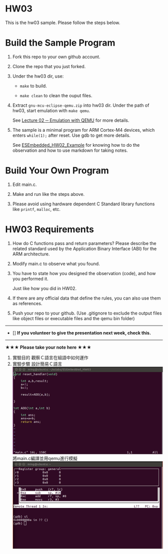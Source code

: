 HW03
===
This is the hw03 sample. Please follow the steps below.

# Build the Sample Program

1. Fork this repo to your own github account.

2. Clone the repo that you just forked.

3. Under the hw03 dir, use:

	* `make` to build.

	* `make clean` to clean the ouput files.

4. Extract `gnu-mcu-eclipse-qemu.zip` into hw03 dir. Under the path of hw03, start emulation with `make qemu`.

	See [Lecture 02 ─ Emulation with QEMU] for more details.

5. The sample is a minimal program for ARM Cortex-M4 devices, which enters `while(1);` after reset. Use gdb to get more details.

	See [ESEmbedded_HW02_Example] for knowing how to do the observation and how to use markdown for taking notes.

# Build Your Own Program

1. Edit main.c.

2. Make and run like the steps above.

3. Please avoid using hardware dependent C Standard library functions like `printf`, `malloc`, etc.

# HW03 Requirements

1. How do C functions pass and return parameters? Please describe the related standard used by the Application Binary Interface (ABI) for the ARM architecture.

2. Modify main.c to observe what you found.

3. You have to state how you designed the observation (code), and how you performed it.

	Just like how you did in HW02.

3. If there are any official data that define the rules, you can also use them as references.

4. Push your repo to your github. (Use .gitignore to exclude the output files like object files or executable files and the qemu bin folder)

[Lecture 02 ─ Emulation with QEMU]: http://www.nc.es.ncku.edu.tw/course/embedded/02/#Emulation-with-QEMU
[ESEmbedded_HW02_Example]: https://github.com/vwxyzjimmy/ESEmbedded_HW02_Example

--------------------

- [] **If you volunteer to give the presentation next week, check this.**

--------------------

**★★★ Please take your note here ★★★**
1. 實驗目的
觀察Ｃ語言在組語中如何運作
2. 實驗步驟
設計簡易Ｃ語言
![image](https://github.com/MingChang0329/ESEmbedded_HW03/blob/master/Image/螢幕快照%202019-03-18%20下午7.05.22.png)
將main.c編譯並用qemu進行模擬
![iamge](https://github.com/MingChang0329/ESEmbedded_HW03/blob/master/Image/螢幕快照%202019-03-19%20下午8.41.30.png)


